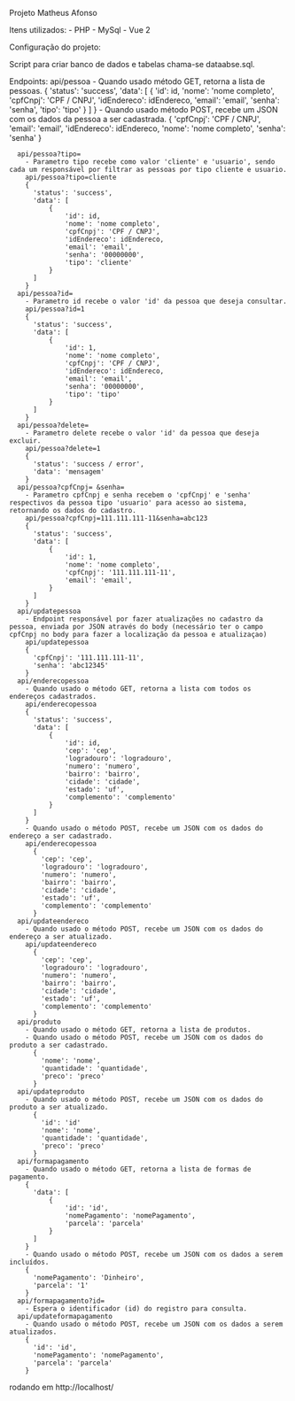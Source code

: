 Projeto Matheus Afonso

Itens utilizados:
    - PHP
    - MySql
    - Vue 2

Configuração do projeto:

Script para criar banco de dados e tabelas chama-se dataabse.sql.

Endpoints:
    api/pessoa
        - Quando usado método GET, retorna a lista de pessoas.
        {
          'status': 'success',
          'data': [
              {
                  'id': id,
                  'nome': 'nome completo',
                  'cpfCnpj': 'CPF / CNPJ',
                  'idEndereco': idEndereco,
                  'email': 'email',
                  'senha': 'senha',
                  'tipo': 'tipo'
              }
          ]
        }
        - Quando usado método POST, recebe um JSON com os dados da pessoa a ser cadastrada.
        {
          'cpfCnpj': 'CPF / CNPJ',
          'email': 'email',
          'idEndereco': idEndereco,
          'nome': 'nome completo',
          'senha': 'senha'
        }

      api/pessoa?tipo=
        - Parametro tipo recebe como valor 'cliente' e 'usuario', sendo cada um responsável por filtrar as pessoas por tipo cliente e usuario.
        api/pessoa?tipo=cliente
        {
          'status': 'success',
          'data': [
              {
                  'id': id,
                  'nome': 'nome completo',
                  'cpfCnpj': 'CPF / CNPJ',
                  'idEndereco': idEndereco,
                  'email': 'email',
                  'senha': '00000000',
                  'tipo': 'cliente'
              }
          ]
        }
      api/pessoa?id=
        - Parametro id recebe o valor 'id' da pessoa que deseja consultar.
        api/pessoa?id=1
        {
          'status': 'success',
          'data': [
              {
                  'id': 1,
                  'nome': 'nome completo',
                  'cpfCnpj': 'CPF / CNPJ',
                  'idEndereco': idEndereco,
                  'email': 'email',
                  'senha': '00000000',
                  'tipo': 'tipo'
              }
          ]
        }
      api/pessoa?delete=
        - Parametro delete recebe o valor 'id' da pessoa que deseja excluir.
        api/pessoa?delete=1
        {
          'status': 'success / error',
          'data': 'mensagem'
        }
      api/pessoa?cpfCnpj= &senha=
        - Parametro cpfCnpj e senha recebem o 'cpfCnpj' e 'senha' respectivos da pessoa tipo 'usuario' para acesso ao sistema, retornando os dados do cadastro.
        api/pessoa?cpfCnpj=111.111.111-11&senha=abc123
        {
          'status': 'success',
          'data': [
              {
                  'id': 1,
                  'nome': 'nome completo',
                  'cpfCnpj': '111.111.111-11',
                  'email': 'email',
              }
          ]
        }
      api/updatepessoa
        - Endpoint responsável por fazer atualizações no cadastro da pessoa, enviada por JSON através do body (necessário ter o campo cpfCnpj no body para fazer a localização da pessoa e atualizaçao)
        api/updatepessoa
        {
          'cpfCnpj': '111.111.111-11',
          'senha': 'abc12345'
        }
      api/enderecopessoa
        - Quando usado o método GET, retorna a lista com todos os endereços cadastrados.
        api/enderecopessoa
        {
          'status': 'success',
          'data': [
              {
                  'id': id,
                  'cep': 'cep',
                  'logradouro': 'logradouro',
                  'numero': 'numero',
                  'bairro': 'bairro',
                  'cidade': 'cidade',
                  'estado': 'uf',
                  'complemento': 'complemento'
              }
          ]
        }
        - Quando usado o método POST, recebe um JSON com os dados do endereço a ser cadastrado.
        api/enderecopessoa
          {
            'cep': 'cep',
            'logradouro': 'logradouro',
            'numero': 'numero',
            'bairro': 'bairro',
            'cidade': 'cidade',
            'estado': 'uf',
            'complemento': 'complemento'
          }
      api/updateendereco
        - Quando usado o método POST, recebe um JSON com os dados do endereço a ser atualizado.
        api/updateendereco
          {
            'cep': 'cep',
            'logradouro': 'logradouro',
            'numero': 'numero',
            'bairro': 'bairro',
            'cidade': 'cidade',
            'estado': 'uf',
            'complemento': 'complemento'
          }
      api/produto
        - Quando usado o método GET, retorna a lista de produtos.
        - Quando usado o método POST, recebe um JSON com os dados do produto a ser cadastrado.
          {
            'nome': 'nome',
            'quantidade': 'quantidade',
            'preco': 'preco'
          }
      api/updateproduto
        - Quando usado o método POST, recebe um JSON com os dados do produto a ser atualizado.
          {
            'id': 'id'
            'nome': 'nome',
            'quantidade': 'quantidade',
            'preco': 'preco'
          }
      api/formapagamento
        - Quando usado o método GET, retorna a lista de formas de pagamento.
        {
          'data': [
              {
                  'id': 'id',
                  'nomePagamento': 'nomePagamento',
                  'parcela': 'parcela'
              }
          ]
        }
        - Quando usado o método POST, recebe um JSON com os dados a serem incluídos.
        {
          'nomePagamento': 'Dinheiro',
          'parcela': '1'
        }
      api/formapagamento?id=
        - Espera o identificador (id) do registro para consulta.
      api/updateformapagamento
        - Quando usado o método POST, recebe um JSON com os dados a serem atualizados.
        {
          'id': 'id',
          'nomePagamento': 'nomePagamento',
          'parcela': 'parcela'
        }

rodando em http://localhost/